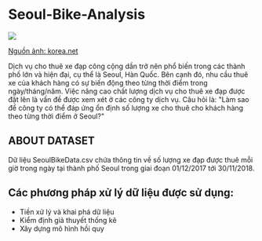 # Seoul-Bike-Analysis
![](https://www.korea.net/upload/content/editImage/20180404_bike_article_01.jpg)

[Nguồn ảnh: korea.net](https://www.korea.net/NewsFocus/Society/view?articleId=156692)

Dịch vụ cho thuê xe đạp công cộng dần trở nên phổ biến trong các thành phố lớn và hiện đại, cụ thể là Seoul, Hàn Quốc. Bên cạnh đó, nhu cầu thuê xe của khách hàng có sự biến động theo từng thời điểm trong ngày/tháng/năm. Việc nâng cao chất lượng dịch vụ cho thuê xe đạp được đặt lên là vấn đề được xem xét ở các công ty dịch vụ. Câu hỏi là: "Làm sao để công ty có thể đáp ứng ổn định số lượng xe cho thuê cho khách hàng theo từng thời điểm ở Seoul?"

## ABOUT DATASET
Dữ liệu SeoulBikeData.csv chứa thông tin về số lượng xe đạp được thuê mỗi giờ trong ngày tại thành phố Seoul trong giai đoạn 01/12/2017 tới 30/11/2018.

## Các phương pháp xử lý dữ liệu được sử dụng:
* Tiền xử lý và khai phá dữ liệu
* Kiểm định giả thuyết thống kê
* Xây dựng mô hình hồi quy
